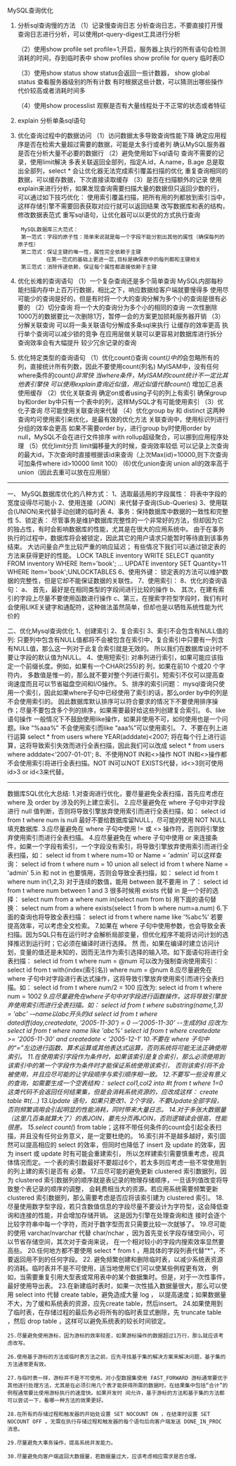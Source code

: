 MySQL查询优化

1. 分析sql查询慢的方法
    （1）记录慢查询日志
        分析查询日志，不要直接打开慢查询日志进行分析，可以使用pt-query-digest工具进行分析

    （2）使用show profile
         set profile=1;开启，服务器上执行的所有语句会检测消耗的时间，存到临时表中
         show profiles
         show profile for query 临时表ID

    （3）使用show status
        show status会返回一些计数器，
        show global status 查看服务器级别的所有计数
        有时根据这些计数，可以猜测出哪些操作代价较高或者消耗时间多

    （4）使用show processlist
        观察是否有大量线程处于不正常的状态或者特征

2. explain
    分析单条sql语句

3. 优化查询过程中的数据访问
    （1）访问数据太多导致查询性能下降
        确定应用程序是否在检索大量超过需要的数据，可能是太多行或者列
        确认MySQL服务器是否在分析大量不必要的数据行
    （2）避免使用如下sql语句
        查询不需要的记录，使用limit解决
        多表关联返回全部列，指定A.id，A.name，B.age
        总是取出全部列，select * 会让优化器无法完成索引覆盖扫描的优化
        重复查询相同的数据，可以缓存数据，下次直接读取缓存
    （3）是否在扫描额外的记录
        使用explain来进行分析，如果发现查询需要扫描大量的数据但只返回少数的行，可以通过如下技巧优化：
        使用索引覆盖扫描，把所有用的列都放到索引当中，这样存储引擎不需要回表获取对应行就可以返回结果
        改写数据库和表的结构，修改数据表范式
        重写sql语句，让优化器可以以更优的方式执行查询

        MySQL数据库三大范式：
        第一范式：字段的原子性：简单来说就是每一个字段不能分割出其他的属性（确保每列的原子性）
        第二范式：保证主键的唯一性，属性完全依赖于主键
                在第一范式的基础上更进一层,目标是确保表中的每列都和主键相关
        第三范式：消除传递依赖，保证每个属性都直接依赖于主键

4. 优化长难的查询语句
    （1）一个复杂查询还是多个简单查询
        MySQL内部每秒能扫描内存中上百万行数据，相比之下，响应数据给客户端就要慢得多
        使用尽可能少的查询是好的，但是有时将一个大的查询分解为多个小的查询是很有必要的
    （2）切分查询
        将一个大的查询分为多个小的相同的查询
        一次性删除1000万的数据要比一次删除1万，暂停一会的方案更加损耗服务器开销
    （3）分解关联查询
        可以将一条关联语句分解成多条sql来执行
        让缓存的效率更高
        执行单个查询可以减少锁的竞争
        在应用层做关联可以更容易对数据库进行拆分
        查询效率会有大幅提升
        较少冗余记录的查询

5. 优化特定类型的查询语句
    （1）优化count()查询
        count(*)中的*会忽略所有的列，直接统计所有列数，因此不要使用count(列名)
        MyISAM中，没有任何where条件的count(*)非常快
        当where条件，MyISAM的count统计不一定比其他表引擎快
        可以使用explain查询近似值，用近似值代替count(*)
        增加汇总表
        使用缓存
    （2）优化关联查询
        确定on或者using子句的列上有索引
        确保group by和order by中只有一个表中的列，这样MySQL才有可能使用索引
    （3）优化子查询
        尽可能使用关联查询来代替
    （4）优化group by 和 distinct
        这两种查询均可使用索引来优化，是最有效的优化方法
        关联查询中，使用标识列进行分组的效率会更高
        如果不需要order by，进行group by时使用order by null，MySQL不会在进行文件排序
        with rollup超级聚合，可以挪到应用程序处理
    （5）优化limit分页
        limit偏移量大的时候，查询效率较低
        可以记录上次查询的最大id，下次查询时直接根据该id来查询（上次Max(id)=10000,则下次查询可加条件where id>10000 limit 100）
    (6)优化union查询
       union all的效率高于union（因此去重可以放在应用层）


-----------------------------------------------------------------------------------------------------------------------------------------------------

一、 MySQL数据库优化的八种方式：
    1、选取最适用的字段属性： 将表中字段的宽度设得尽可能小
    2、使用连接（JOIN）来代替子查询(Sub-Queries)
    3、使用联合(UNION)来代替手动创建的临时表
    4、事务：保持数据库中数据的一致性和完整性
    5、锁定表：
        尽管事务是维护数据库完整性的一个非常好的方法，但却因为它的独占性，有时会影响数据库的性能，尤其是在很大的应用系统中。
        由于在事务执行的过程中，数据库将会被锁定，因此其它的用户请求只能暂时等待直到该事务结束。
        大访问量会产生比较严重的响应延迟； 有些情况下我们可以通过锁定表的方法来获得更好的性能。
        LOCK TABLE inventory WRITE SELECT quantity  FROM   inventory   WHERE Item='book';
        ...
        UPDATE   inventory   SET   Quantity=11   WHERE  Item='book';UNLOCKTABLES
    6、使用外键：
        锁定表的方法可以维护数据的完整性，但是它却不能保证数据的关联性。
    7、使用索引：
    8、优化的查询语句：
        a、 首先，最好是在相同类型的字段间进行比较的操作
        b、 其次，在建有索引的字段上尽量不要使用函数进行操作
        c、第三，在搜索字符型字段时，我们有时会使用LIKE关键字和通配符，这种做法虽然简单，但却也是以牺牲系统性能为代价的

二、优化Mysql查询优化
    1、创建索引
    2、复合索引
    3、索引不会包含有NULL值的列:
        只要列中包含有NULL值都将不会被包含在索引中，复合索引中只要有一列含有NULL值，那么这一列对于此复合索引就是无效的。
        所以我们在数据库设计时不要让字段的默认值为NULL。
    4、使用短索引:
        对串列进行索引，如果可能应该指定一个前缀长度。例如，如果有一个CHAR(255)的 列，如果在前10 个或20 个字符内，
        多数值是惟一的，那么就不要对整个列进行索引。短索引不仅可以提高查询速度而且可以节省磁盘空间和I/O操作。
    5、排序的索引问题：
        mysql查询只使用一个索引，因此如果where子句中已经使用了索引的话，那么order by中的列是不会使用索引的。
        因此数据库默认排序可以符合要求的情况下不要使用排序操作；尽量不要包含多个列的排序，如果需要最好给这些列创建复合索引。
    6、like语句操作
        一般情况下不鼓励使用like操作，如果非使用不可，如何使用也是一个问题。like “%aaa%” 不会使用索引而like “aaa%”可以使用索引。
    7、不要在列上进行运算
        select * from users where YEAR(adddate)<2007;
        将在每个行上进行运算，这将导致索引失效而进行全表扫描，因此我们可以改成
        select * from users where adddate<‘2007-01-01';
    8、不使用NOT IN和<>操作
        NOT IN和<>操作都不会使用索引将进行全表扫描。NOT IN可以NOT EXISTS代替，id<>3则可使用id>3 or id<3来代替。

--------------------------------------------------------------------------------------------------------------------------------------------------------------

数据库SQL优化大总结:
    1.对查询进行优化，要尽量避免全表扫描，首先应考虑在 where 及 order by 涉及的列上建立索引。
    2.应尽量避免在 where 子句中对字段进行 null 值判断，否则将导致引擎放弃使用索引而进行全表扫描，如：
        select id from t where num is null
        最好不要给数据库留NULL，尽可能的使用 NOT NULL填充数据库.
    3.应尽量避免在 where 子句中使用 != 或 <> 操作符，否则将引擎放弃使用索引而进行全表扫描。
    4.应尽量避免在 where 子句中使用 or 来连接条件，如果一个字段有索引，一个字段没有索引，将导致引擎放弃使用索引而进行全表扫描，如：
        select id from t where num=10 or Name = 'admin'
        可以这样查询：
        select id from t where num = 10
        union all
        select id from t where Name = 'admin'
    5.in 和 not in 也要慎用，否则会导致全表扫描，如：
        select id from t where num in(1,2,3)
        对于连续的数值，能用 between 就不要用 in 了：
        select id from t where num between 1 and 3
        很多时候用 exists 代替 in 是一个好的选择：
        select num from a where num in(select num from b)
        用下面的语句替换：
        select num from a where exists(select 1 from b where num=a.num)
    6.下面的查询也将导致全表扫描：
        select id from t where name like ‘%abc%’
        若要提高效率，可以考虑全文检索。
    7.如果在 where 子句中使用参数，也会导致全表扫描。因为SQL只有在运行时才会解析局部变量，但优化程序不能将访问计划的选择推迟到运行时；它必须在编译时进行选择。
        然 而，如果在编译时建立访问计划，变量的值还是未知的，因而无法作为索引选择的输入项。如下面语句将进行全表扫描：
        select id from t where num = @num
        可以改为强制查询使用索引：
        select id from t with(index(索引名)) where num = @num
    8.应尽量避免在 where 子句中对字段进行表达式操作，这将导致引擎放弃使用索引而进行全表扫描。如：
        select id from t where num/2 = 100
        应改为:
        select id from t where num = 100*2
    9.应尽量避免在where子句中对字段进行函数操作，这将导致引擎放弃使用索引而进行全表扫描。如：
        select id from t where substring(name,1,3) = 'abc'       -–name以abc开头的id
        select id from t where datediff(day,createdate, '2005-11-30') = 0    -–‘2005-11-30’    --生成的id
        应改为:
        select id from t where name like 'abc%'
        select id from t where createdate >= '2005-11-30' and createdate < '2005-12-1'
    10.不要在 where 子句中的“=”左边进行函数、算术运算或其他表达式运算，否则系统将可能无法正确使用索引。
    11.在使用索引字段作为条件时，如果该索引是复合索引，那么必须使用到该索引中的第一个字段作为条件时才能保证系统使用该索引，
        否则该索引将不会被使用，并且应尽可能的让字段顺序与索引顺序相一致。
    12.不要写一些没有意义的查询，如需要生成一个空表结构：
        select col1,col2 into #t from t where 1=0
        这类代码不会返回任何结果集，但是会消耗系统资源的，应改成这样：
        create table #t(…)
    13.Update 语句，如果只更改1、2个字段，不要Update全部字段，否则频繁调用会引起明显的性能消耗，同时带来大量日志。
    14.对于多张大数据量（这里几百条就算大了）的表JOIN，要先分页再JOIN，否则逻辑读会很高，性能很差。
    15.select count(*) from table；这样不带任何条件的count会引起全表扫描，并且没有任何业务意义，是一定要杜绝的。
    16.索引并不是越多越好，索引固然可以提高相应的 select 的效率，但同时也降低了 insert 及 update 的效率，因为 insert 或 update 时有可能会重建索引，
        所以怎样建索引需要慎重考虑，视具体情况而定。一个表的索引数最好不要超过6个，若太多则应考虑一些不常使用到的列上建的索引是否有 必要。
    17.应尽可能的避免更新 clustered 索引数据列，因为 clustered 索引数据列的顺序就是表记录的物理存储顺序，一旦该列值改变将导致整个表记录的顺序的调整，
        会耗费相当大的资源。若应用系统需要频繁更新 clustered 索引数据列，那么需要考虑是否应将该索引建为 clustered 索引。
    18.尽量使用数字型字段，若只含数值信息的字段尽量不要设计为字符型，这会降低查询和连接的性能，并会增加存储开销。
        这是因为引擎在处理查询和连 接时会逐个比较字符串中每一个字符，而对于数字型而言只需要比较一次就够了。
    19.尽可能的使用 varchar/nvarchar 代替 char/nchar ，因为首先变长字段存储空间小，可以节省存储空间，其次对于查询来说，
        在一个相对较小的字段内搜索效率显然要高些。
    20.任何地方都不要使用 select * from t ，用具体的字段列表代替“*”，不要返回用不到的任何字段。
    22. 避免频繁创建和删除临时表，以减少系统表资源的消耗。临时表并不是不可使用，适当地使用它们可以使某些例程更有效，
        例如，当需要重复引用大型表或常用表中的某个数据集时。但是，对于一次性事件， 最好使用导出表。
    23.在新建临时表时，如果一次性插入数据量很大，那么可以使用 select into 代替 create table，避免造成大量 log ，
        以提高速度；如果数据量不大，为了缓和系统表的资源，应先create table，然后insert。
    24.如果使用到了临时表，在存储过程的最后务必将所有的临时表显式删除，先 truncate table ，然后 drop table ，这样可以避免系统表的较长时间锁定。

    25.尽量避免使用游标，因为游标的效率较差，如果游标操作的数据超过1万行，那么就应该考虑改写。

    26.使用基于游标的方法或临时表方法之前，应先寻找基于集的解决方案来解决问题，基于集的方法通常更有效。

    27.与临时表一样，游标并不是不可使用。对小型数据集使用 FAST_FORWARD 游标通常要优于其他逐行处理方法，尤其是在必须引用几个表才能获得所需的数据时。在结果集中包括“合计”的例程通常要比使用游标执行的速度快。如果开发时 间允许，基于游标的方法和基于集的方法都可以尝试一下，看哪一种方法的效果更好。

    28.在所有的存储过程和触发器的开始处设置 SET NOCOUNT ON ，在结束时设置 SET NOCOUNT OFF 。无需在执行存储过程和触发器的每个语句后向客户端发送 DONE_IN_PROC 消息。

    29.尽量避免大事务操作，提高系统并发能力。

    30.尽量避免向客户端返回大数据量，若数据量过大，应该考虑相应需求是否合理。












